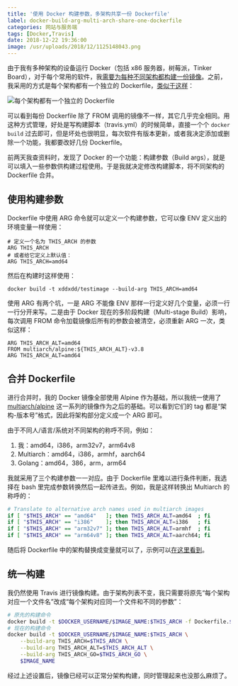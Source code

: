 ```yaml
---
title: '使用 Docker 构建参数，多架构共享一份 Dockerfile'
label: docker-build-arg-multi-arch-share-one-dockerfile
categories: 网站与服务端
tags: [Docker,Travis]
date: 2018-12-22 19:36:00
image: /usr/uploads/2018/12/1125148043.png
---
```

由于我有多种架构的设备运行 Docker（包括 x86 服务器，树莓派，Tinker Board），对于每个常用的软件，我[需要为每种不同架构都构建一份镜像][1]。之前，我采用的方式是每个架构都有一个独立的 Dockerfile，[类似于这样][2]：

![每个架构都有一个独立的 Dockerfile][3]

可以看到每份 Dockerfile 除了 FROM 调用的镜像不一样，其它几乎完全相同。用这种方式管理，好处是写构建脚本（travis.yml）的时候简单，直接一个个 `docker build` 过去即可，但是坏处也很明显，每次软件有版本更新，或者我决定添加或删除一个功能，我都要改好几份 Dockerfile。

前两天我查资料时，发现了 Docker 的一个功能：构建参数（Build args），就是可以填入一些参数供构建过程使用。于是我就决定修改构建脚本，将不同架构的 Dockerfile 合并。

使用构建参数
----------

Dockerfile 中使用 ARG 命令就可以定义一个构建参数，它可以像 ENV 定义出的环境变量一样使用：

```docker
# 定义一个名为 THIS_ARCH 的参数
ARG THIS_ARCH
# 或者给它定义上默认值：
ARG THIS_ARCH=amd64
```

然后在构建时这样使用：

```docker
docker build -t xddxdd/testimage --build-arg THIS_ARCH=amd64
```

使用 ARG 有两个坑，一是 ARG 不能像 ENV 那样一行定义好几个变量，必须一行一行分开来写。二是由于 Docker 现在的多阶段构建（Multi-stage Build）影响，每次调用 FROM 命令加载镜像后所有的参数会被清空，必须重新 ARG 一次，类似这样：

```docker
ARG THIS_ARCH_ALT=amd64
FROM multiarch/alpine:${THIS_ARCH_ALT}-v3.8
ARG THIS_ARCH_ALT=amd64
```

合并 Dockerfile
---------------

进行合并时，我的 Docker 镜像全部使用 Alpine 作为基础，所以我统一使用了 [multiarch/alpine][4] 这一系列的镜像作为之后的基础。可以看到它们的 tag 都是“架构-版本号”格式，因此将架构部分定义成一个 ARG 即可。

由于不同人/语言/系统对不同架构的称呼不同，例如：

1. 我：amd64，i386，arm32v7，arm64v8
2. Multiarch：amd64，i386，armhf，aarch64
3. Golang：amd64，386，arm，arm64

我就采用了三个构建参数一一对应。由于 Dockerfile 里难以进行条件判断，我选择在 bash 里完成参数转换然后一起传进去。例如，我是这样转换出 Multiarch 的称呼的：

```bash
# Translate to alternative arch names used in multiarch images
if [ "$THIS_ARCH" == "amd64"   ]; then THIS_ARCH_ALT=amd64  ; fi
if [ "$THIS_ARCH" == "i386"    ]; then THIS_ARCH_ALT=i386   ; fi
if [ "$THIS_ARCH" == "arm32v7" ]; then THIS_ARCH_ALT=armhf  ; fi
if [ "$THIS_ARCH" == "arm64v8" ]; then THIS_ARCH_ALT=aarch64; fi
```

随后将 Dockerfile 中的架构替换成变量就可以了，示例可以[在这里看到][5]。

统一构建
-------

我仍然使用 Travis 进行镜像构建。由于架构列表不变，我只需要将原先“每个架构对应一个文件名”改成“每个架构对应同一个文件和不同的参数”：

```bash
# 原先的构建命令
docker build -t $DOCKER_USERNAME/$IMAGE_NAME:$THIS_ARCH -f Dockerfile.$THIS_ARCH .
# 现在的构建命令
docker build -t $DOCKER_USERNAME/$IMAGE_NAME:$THIS_ARCH \
    --build-arg THIS_ARCH=$THIS_ARCH \
    --build-arg THIS_ARCH_ALT=$THIS_ARCH_ALT \
    --build-arg THIS_ARCH_GO=$THIS_ARCH_GO \
    $IMAGE_NAME
```

经过上述设置后，镜像已经可以正常分架构构建，同时管理起来也没那么麻烦了。

  [1]: /article/modify-computer/build-arm-docker-image-on-x86-docker-hub-travis-automatic-build.lantian
  [2]: https://github.com/xddxdd/dockerfiles/tree/46e7cc1f78ac1dce4b8b72c35bc3e6fbfb0333a3/nginx
  [3]: /usr/uploads/2018/12/1125148043.png
  [4]: https://hub.docker.com/r/multiarch/alpine/tags
  [5]: https://github.com/xddxdd/dockerfiles/tree/2f019f8b851d5e8d80a5ba3e7c07134cf883ebf9
